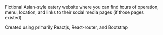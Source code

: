 Fictional Asian-style eatery website where you can find hours of operation, menu, location, and links to their social media pages (if those pages existed)

Created using primarily Reactjs, React-router, and Bootstrap
